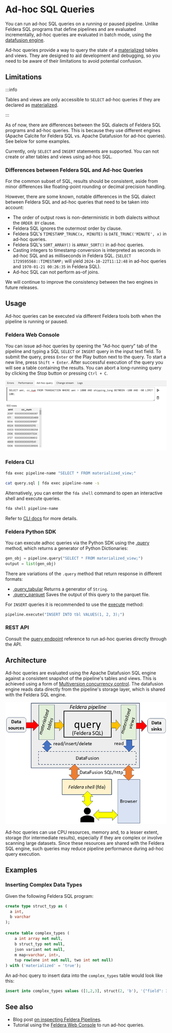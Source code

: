 # Ad-hoc SQL Queries

You can run ad-hoc SQL queries on a running or paused pipeline. Unlike Feldera SQL programs that define pipelines and
are evaluated incrementally, ad-hoc queries are evaluated in batch mode,
using the [datafusion engine](https://datafusion.apache.org).

Ad-hoc queries provide a way to query the state of a [materialized](/sql/materialized) tables and views. They are designed to aid
development and debugging, so you need to be aware of their limitations to avoid potential confusion.

## Limitations

:::info

Tables and views are only accessible to `SELECT` ad-hoc queries if they are declared as [materialized](/sql/materialized).

:::

As of now, there are differences between the SQL dialects of Feldera SQL programs and ad-hoc queries.
This is because they use different engines (Apache Calcite for Feldera SQL vs. Apache Datafusion for ad-hoc queries).
See below for some examples.

Currently, only `SELECT` and `INSERT` statements are supported. You can not create or alter tables and views using
ad-hoc SQL.

### Differences between Feldera SQL and Ad-hoc Queries

For the common subset of SQL, results should be consistent, aside from minor differences
like floating-point rounding or decimal precision handling.

However, there are some known, notable differences in the SQL dialect between Feldera SQL and
ad-hoc queries that need to be taken into account:

- The order of output rows is non-deterministic in both dialects without the `ORDER BY` clause.
- Feldera SQL ignores the outermost order by clause.
- Feldera SQL's `TIMESTAMP_TRUNC(x, MINUTE)` is `DATE_TRUNC('MINUTE', x)` in ad-hoc queries.
- Feldera SQL's `SORT_ARRAY()` is `ARRAY_SORT()` in ad-hoc queries.
- Casting integers to timestamp conversion is interpreted as seconds in ad-hoc SQL and as milliseconds
  in Feldera SQL.
  (`SELECT 1729595568::TIMESTAMP;` will yield `2024-10-22T11:12:48` in ad-hoc queries and
  `1970-01-21 00:26:35` in Feldera SQL).
- Ad-hoc SQL can not perform as-of joins.

We will continue to improve the consistency between the two engines in future releases.

## Usage

Ad-hoc queries can be executed via different Feldera tools both when the pipeline is running or paused.

### Feldera Web Console

You can issue ad-hoc queries by opening the "Ad-hoc query" tab of the pipeline and typing a SQL `SELECT` or `INSERT`
query in the input text field. To submit the query, press `Enter` or the Play <icon icon="bx:play" /> button next
to the query. To start a new line, press `Shift + Enter`. After successful execution of the query you will see a table
containing the results. You can abort a long-running query by clicking the Stop <icon icon="bx:play" /> button or
pressing `Ctrl + C`.

![Browsing a materialized view in the Web Console](materialized-1.png)

### Feldera CLI

```bash
fda exec pipeline-name "SELECT * FROM materialized_view;"
```

```bash
cat query.sql | fda exec pipeline-name -s
```

Alternatively, you can enter the `fda shell` command to open an interactive shell and execute queries.

```bash
fda shell pipeline-name
```

Refer to [CLI docs](/reference/cli) for more details.

### Feldera Python SDK

You can execute adhoc queries via the Python SDK using the [.query](pathname:///python/feldera.html#feldera.pipeline.Pipeline.query) method, which returns a generator of Python Dictionaries:
```py
gen_obj = pipeline.query("SELECT * FROM materialized_view;")
output = list(gen_obj)
```

There are variations of the `.query` method that return response in different formats:
- [.query_tabular](pathname:///python/feldera.html#feldera.pipeline.Pipeline.query_tabular)
  Returns a generator of `String`.
- [.query_parquet](pathname:///python/feldera.html#feldera.pipeline.Pipeline.query_parquet)
  Saves the output of this query to the parquet file.

For `INSERT` queries it is recommended to use the [execute](pathname:///python/feldera.html#feldera.pipeline.Pipeline.execute) method:

```py
pipeline.execute("INSERT INTO tbl VALUES(1, 2, 3);")
```

### REST API

Consult the [query endpoint](/api/execute-an-ad-hoc-query-in-a-running-or-paused-pipeline) reference to run ad-hoc queries directly through the API.

## Architecture

Ad-hoc queries are evaluated using the Apache Datafusion SQL engine against a consistent snapshot of the pipeline's
tables and views. This is achieved using a form of [Multiversion concurrency control](https://en.wikipedia.org/wiki/Multiversion_concurrency_control).
The datafusion engine reads data directly from the pipeline's storage layer, which is shared with the
Feldera SQL engine.

![Architectural Diagram Showing the Datafusion SQL engine in the Feldera pipeline](datafusion.png)

Ad-hoc queries can use CPU resources, memory and, to a lesser extent, storage (for intermediate results),
especially if they are complex or involve scanning large datasets. Since these resources are shared with the
Feldera SQL engine, such queries may reduce pipeline performance during ad-hoc query execution.

## Examples

### Inserting Complex Data Types

Given the following Feldera SQL program:

```sql
create type struct_typ as (
  a int,
  b varchar
);

create table complex_types (
    a int array not null,
    b struct_typ not null,
    json variant not null,
    m map<varchar, int>,
    tup row(one int not null, two int not null)
) with ('materialized' = 'true');
```

An ad-hoc query to insert data into the `complex_types` table would look like this:

```sql
insert into complex_types values ([1,2,3], struct(2, 'b'), '{"field": 3}', MAP(['answer'], [42]), struct(2, 3));
```

## See also

- Blog post [on inspecting Feldera Pipelines](https://www.feldera.com/blog/inspecting-feldera-pipelines).
- Tutorial using the [Feldera Web Console](/tutorials/basics/part1) to run ad-hoc queries.
